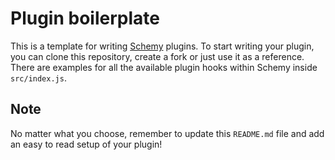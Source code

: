 # Plugin boilerplate
This is a template for writing [Schemy](https://github.com/aeberdinelli/schemy) plugins. 
To start writing your plugin, you can clone this repository, create a fork or just use it as a reference.
There are examples for all the available plugin hooks within Schemy inside `src/index.js`. 

## Note
No matter what you choose, remember to update this `README.md` file and add an easy to read setup of your plugin!